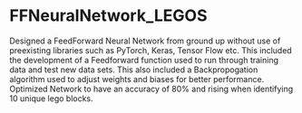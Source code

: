 # FFNeuralNetwork_LEGOS
Designed a FeedForward Neural Network from ground up without use of preexisting libraries such as PyTorch, Keras, Tensor Flow etc.  This included the development of a Feedforward function used to run through training data and test new data sets. This also included a Backpropogation algorithm used to adjust weights and biases for better performance. Optimized Network to have an accuracy of 80% and rising when identifying 10 unique lego blocks. 
